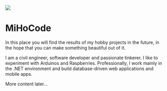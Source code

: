 ![](https://mihocode.github.io/res/profile_s.png)
# MiHoCode
In this place you will find the results of my hobby projects in the future, in the hope that you can make something beautiful out of it.

I am a civil engineer, software developer and passionate tinkerer. I like to experiment with Arduinos and Raspberries.
Professionally, I work mainly in the .NET environment and build database-driven web applications and mobile apps.


More content later...

